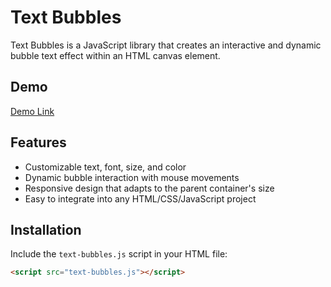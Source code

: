 # Text Bubbles

Text Bubbles is a JavaScript library that creates an interactive and dynamic bubble text effect within an HTML canvas element.


## Demo

[Demo Link]([https://www.google.com](https://text-bubbles.netlify.app/))

## Features

- Customizable text, font, size, and color
- Dynamic bubble interaction with mouse movements
- Responsive design that adapts to the parent container's size
- Easy to integrate into any HTML/CSS/JavaScript project

## Installation

Include the `text-bubbles.js` script in your HTML file:

```html
<script src="text-bubbles.js"></script>
